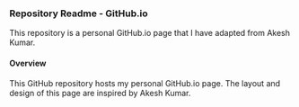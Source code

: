 ### Repository Readme - GitHub.io

This repository is a personal GitHub.io page that I have adapted from Akesh Kumar.

#### Overview

This GitHub repository hosts my personal GitHub.io page. The layout and design of this page are inspired by Akesh Kumar.